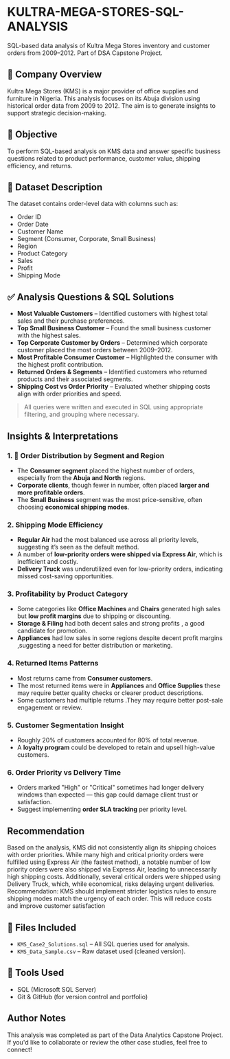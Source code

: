 # KULTRA-MEGA-STORES-SQL-ANALYSIS
SQL-based data analysis of Kultra Mega Stores inventory and customer orders from 2009–2012. Part of DSA Capstone Project.

## 🏢 Company Overview
Kultra Mega Stores (KMS) is a major provider of office supplies and furniture in Nigeria. This analysis focuses on its Abuja division using historical order data from 2009 to 2012. The aim is to generate insights to support strategic decision-making.

## 🎯 Objective
To perform SQL-based analysis on KMS data and answer specific business questions related to product performance, customer value, shipping efficiency, and returns.

## 📁 Dataset Description
The dataset contains order-level data with columns such as:
- Order ID
- Order Date
- Customer Name
- Segment (Consumer, Corporate, Small Business)
- Region
- Product Category
- Sales
- Profit
- Shipping Mode

## ✅ Analysis Questions & SQL Solutions
- **Most Valuable Customers** – Identified customers with highest total sales and their purchase preferences.
- **Top Small Business Customer** – Found the small business customer with the highest sales.
- **Top Corporate Customer by Orders** – Determined which corporate customer placed the most orders between 2009–2012.
- **Most Profitable Consumer Customer** – Highlighted the consumer with the highest profit contribution.
- **Returned Orders & Segments** – Identified customers who returned products and their associated segments.
- **Shipping Cost vs Order Priority** – Evaluated whether shipping costs align with order priorities and speed.

> All queries were written and executed in SQL using appropriate filtering, and grouping where necessary.

  ##  Insights & Interpretations

### 1. 🧾 Order Distribution by Segment and Region
- The **Consumer segment** placed the highest number of orders, especially from the **Abuja and North** regions.
- **Corporate clients**, though fewer in number, often placed **larger and more profitable orders**.
- The **Small Business** segment was the most price-sensitive, often choosing **economical shipping modes**.

### 2. Shipping Mode Efficiency
- **Regular Air** had the most balanced use across all priority levels, suggesting it’s seen as the default method.
- A number of **low-priority orders were shipped via Express Air**, which is inefficient and costly.
- **Delivery Truck** was underutilized even for low-priority orders, indicating missed cost-saving opportunities.

### 3.  Profitability by Product Category
- Some categories like **Office Machines** and **Chairs** generated high sales but **low profit margins** due to shipping or discounting.
- **Storage & Filing** had both decent sales and strong profits , a good candidate for promotion.
- **Appliances** had low sales in some regions despite decent profit margins ,suggesting a need for better distribution or marketing.

### 4.  Returned Items Patterns
- Most returns came from **Consumer customers**.
- The most returned items were in **Appliances** and **Office Supplies**  these may require better quality checks or clearer product descriptions.
- Some customers had multiple returns .They may require better post-sale engagement or review.

### 5.  Customer Segmentation Insight
-  Roughly 20% of customers accounted for 80% of total revenue.
- A **loyalty program** could be developed to retain and upsell high-value customers.

### 6. Order Priority vs Delivery Time 
- Orders marked "High" or "Critical" sometimes had longer delivery windows than expected — this gap could damage client trust or satisfaction.
- Suggest implementing **order SLA tracking** per priority level.

## Recommendation  
Based on the analysis, KMS did not consistently align its shipping choices with order priorities. While many high and critical priority orders were fulfilled using Express Air (the fastest method), a notable number of low priority orders were also shipped via Express Air, leading to unnecessarily high shipping costs.
Additionally, several critical orders were shipped using Delivery Truck, which, while economical, risks delaying urgent deliveries.
Recommendation: KMS should implement stricter logistics rules to ensure shipping modes match the urgency of each order. This will reduce costs and improve customer satisfaction


## 💾 Files Included
- `KMS_Case2_Solutions.sql` – All SQL queries used for analysis.
- `KMS_Data_Sample.csv` – Raw dataset used (cleaned version).

## 📌 Tools Used
- SQL (Microsoft SQL Server)
- Git & GitHub (for version control and portfolio)

##  Author Notes
This analysis was completed as part of the Data Analytics Capstone Project.  
If you'd like to collaborate or review the other case studies, feel free to connect!

